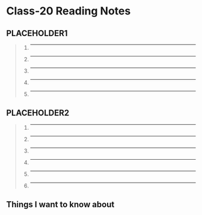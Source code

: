 # Class-20 Reading Notes

## PLACEHOLDER1

> 1. ******
>
>
> 2. ******
>
>
> 3. ******
>
>
> 4. ******
>
>
> 5. ******
>
>

## PLACEHOLDER2

> 1. ******
>
>
> 2. ******
>
>
> 3. ******
>
>
> 4. ******
>
>
> 5. ******
>
>
> 6. ******
>
>

## Things I want to know about
